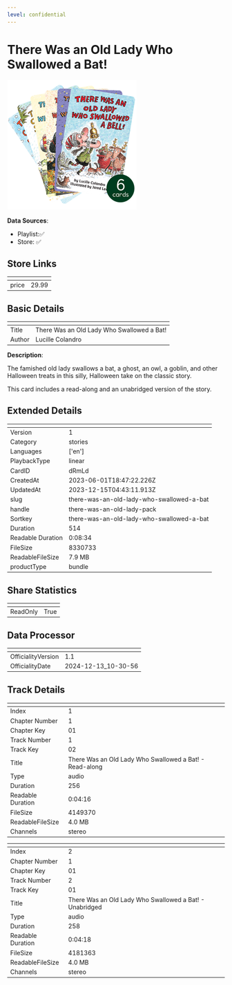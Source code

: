 ```yaml
---
level: confidential
---
```

# There Was an Old Lady Who Swallowed a Bat!

![card_[dRmLd].png](../../img/cards/card_[dRmLd].png)

**Data Sources**: 

- Playlist:✅
- Store: ✅


## Store Links

| <!-- --> | <!-- --> |
| - | - |
| price | 29.99 |


## Basic Details

| <!-- --> | <!-- --> |
| - | - |
| Title | There Was an Old Lady Who Swallowed a Bat! |
| Author | Lucille Colandro |

**Description**:

The famished old lady swallows a bat, a ghost, an owl, a goblin, and other Halloween treats in this silly, Halloween take on the classic story.

This card includes a read-along and an unabridged version of the story.


## Extended Details

| <!-- --> | <!-- --> |
| - | - |
| Version | 1 |
| Category | stories |
| Languages | ['en'] |
| PlaybackType | linear |
| CardID | dRmLd |
| CreatedAt | 2023-06-01T18:47:22.226Z |
| UpdatedAt | 2023-12-15T04:43:11.913Z |
| slug | there-was-an-old-lady-who-swallowed-a-bat |
| handle | there-was-an-old-lady-pack |
| Sortkey | there-was-an-old-lady-who-swallowed-a-bat |
| Duration | 514 |
| Readable Duration | 0:08:34 |
| FileSize | 8330733 |
| ReadableFileSize | 7.9 MB |
| productType | bundle |


## Share Statistics

| <!-- --> | <!-- --> |
| - | - |
| ReadOnly | True |


## Data Processor

| <!-- --> | <!-- --> |
| - | - |
| OfficialityVersion | 1.1
| OfficialityDate | 2024-12-13_10-30-56


## Track Details

| <!-- --> | <!-- --> |
| - | - |
| Index | 1 |
| Chapter Number | 1 |
| Chapter Key | 01 |
| Track Number | 1 |
| Track Key | 02 |
| Title | There Was an Old Lady Who Swallowed a Bat! - Read-along |
| Type | audio |
| Duration | 256 |
| Readable Duration | 0:04:16 |
| FileSize | 4149370 |
| ReadableFileSize | 4.0 MB |
| Channels | stereo |

| <!-- --> | <!-- --> |
| - | - |
| Index | 2 |
| Chapter Number | 1 |
| Chapter Key | 01 |
| Track Number | 2 |
| Track Key | 01 |
| Title | There Was an Old Lady Who Swallowed a Bat! - Unabridged |
| Type | audio |
| Duration | 258 |
| Readable Duration | 0:04:18 |
| FileSize | 4181363 |
| ReadableFileSize | 4.0 MB |
| Channels | stereo |

